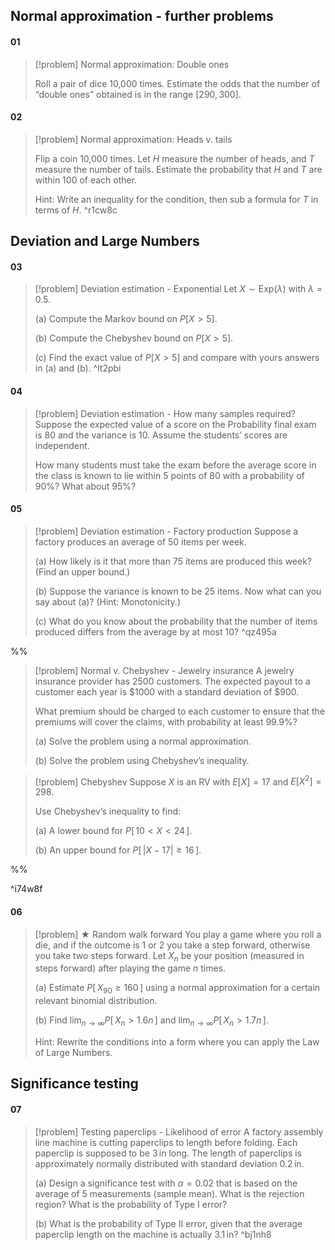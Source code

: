 ## Normal approximation - further problems
#### 01
> [!problem] Normal approximation: Double ones
> 
> Roll a pair of dice 10,000 times. Estimate the odds that the number of “double ones” obtained is in the range $[290,300]$.
#### 02
> [!problem] Normal approximation: Heads v. tails
> 
> Flip a coin 10,000 times. Let $H$ measure the number of heads, and $T$ measure the number of tails. Estimate the probability that $H$ and $T$ are within 100 of each other.
> 
> Hint: Write an inequality for the condition, then sub a formula for $T$ in terms of $H$. ^r1cw8c


## Deviation and Large Numbers
#### 03
> [!problem] Deviation estimation - Exponential
> Let $X\sim\mathrm{Exp}(\lambda)$ with $\lambda=0.5$.
> 
> (a) Compute the Markov bound on $P[X>5]$.
> 
> (b) Compute the Chebyshev bound on $P[X>5]$.
> 
> (c) Find the exact value of $P[X>5]$ and compare with yours answers in (a) and (b). ^lt2pbi
#### 04
> [!problem] Deviation estimation - How many samples required?
> Suppose the expected value of a score on the Probability final exam is 80 and the variance is 10. Assume the students’ scores are independent.
> 
> How many students must take the exam before the average score in the class is known to lie within 5 points of 80 with a probability of 90%? What about 95%?
#### 05
> [!problem] Deviation estimation - Factory production
> Suppose a factory produces an average of $50$ items per week.
> 
> (a) How likely is it that more than 75 items are produced this week? (Find an upper bound.)
> 
> (b) Suppose the variance is known to be 25 items. Now what can you say about (a)? (Hint: Monotonicity.)
> 
> (c) What do you know about the probability that the number of items produced differs from the average by at most 10? ^qz495a

%% 
> [!problem] Normal v. Chebyshev - Jewelry insurance
> A jewelry insurance provider has 2500 customers. The expected payout to a customer each year is \$1000 with a standard deviation of \$900.
> 
> What premium should be charged to each customer to ensure that the premiums will cover the claims, with probability at least 99.9\%?
> 
> (a) Solve the problem using a normal approximation.
> 
> (b) Solve the problem using Chebyshev’s inequality.

> [!problem] Chebyshev
> Suppose $X$ is an RV with $E[X]=17$ and $E[X^2]=298$.
> 
> Use Chebyshev’s inequality to find: 
> 
> (a) A lower bound for $P[\,10<X<24\,]$.
> 
> (b) An upper bound for $P[\,|X-17| \geq 16\,]$.
 
 %%

^i74w8f
#### 06
> [!problem] $\bigstar$ Random walk forward
> You play a game where you roll a die, and if the outcome is 1 or 2 you take a step forward, otherwise you take two steps forward. Let $X_n$ be your position (measured in steps forward) after playing the game $n$ times.
> 
> (a) Estimate $P[\,X_{90}\geq 160\,]$ using a normal approximation for a certain relevant binomial distribution.
> 
> (b) Find $\lim_{n\to\infty} P[\,X_n>1.6n\,]$ and $\lim_{n\to\infty} P[\,X_n>1.7n\,]$.
> 
> Hint: Rewrite the conditions into a form where you can apply the Law of Large Numbers.


## Significance testing
#### 07
> [!problem] Testing paperclips - Likelihood of error
> A factory assembly line machine is cutting paperclips to length before folding. Each paperclip is supposed to be $3\,\mathrm{in}$ long. The length of paperclips is approximately normally distributed with standard deviation $0.2\,\mathrm{in}$.
> 
> (a) Design a significance test with $\alpha=0.02$ that is based on the average of 5 measurements (sample mean). What is the rejection region? What is the probability of Type I error?
> 
> (b) What is the probability of  Type II error, given that the average paperclip length on the machine is actually $3.1\,\mathrm{in}$? ^bj1nh8

